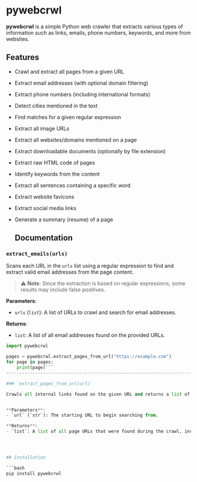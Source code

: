 # pywebcrwl

**pywebcrwl** is a simple Python web crawler that extracts various types of information such as links, emails, phone numbers, keywords, and more from websites.

## Features

- Crawl and extract all pages from a given URL
- Extract email addresses (with optional domain filtering)
- Extract phone numbers (including international formats)
- Detect cities mentioned in the text
- Find matches for a given regular expression
- Extract all image URLs
- Extract all websites/domains mentioned on a page
- Extract downloadable documents (optionally by file extension)
- Extract raw HTML code of pages
- Identify keywords from the content
- Extract all sentences containing a specific word
- Extract website favicons
- Extract social media links
- Generate a summary (resume) of a page

  ## Documentation
### `extract_emails(urls)`

Scans each URL in the `urls` list using a regular expression to find and extract valid email addresses from the page content.

> ⚠️ **Note**: Since the extraction is based on regular expressions, some results may include false positives.

**Parameters**:
- `urls` (`list`): A list of URLs to crawl and search for email addresses.

**Returns**:
- `list`: A list of all email addresses found on the provided URLs.


```python
import pywebcrwl

pages = pywebcrwl.extract_pages_from_url("https://example.com")
for page in pages:
    print(page)```
----------------------------------------------------------------------------------------------------------------------------------------------------

### `extract_pages_from_url(url)`

Crawls all internal links found on the given URL and returns a list of all pages discovered from that domain.


**Parameters**:
- `url` (`str`): The starting URL to begin searching from.

**Returns**:
- `list`: A list of all page URLs that were found during the crawl, including the original URL.




## Installation

```bash
pip install pywebcrwl
